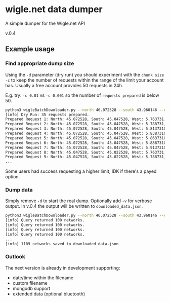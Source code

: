 # wigle.net data dumper
A simple dumper for the Wigle.net API

v.0.4

## Example usage

### Find appropriate dump size
Using the `-d` parameter (dry run) you should experiment with the `chunk size` `-c` to keep the number of requests within the range of the limit your account has. Usually a free account provides 50 requests in 24h.  

E.g. try: `-c 0.01` vs `-c 0.001` so the number of `requests prepared` is below 50.   

```bash
python3 wigleBatchDownloader.py --north 46.072528 --south 43.960146 --east 4.929610 --west 4.763731 -n <your API Name> -t <Your API Token> -c 0.05 -d
[info] Dry Run: 35 requests prepared.
Prepared Request 1: North: 45.072528, South: 45.047528, West: 5.763731, East: 5.788731
Prepared Request 2: North: 45.072528, South: 45.047528, West: 5.788731, East: 5.813731000000001
Prepared Request 3: North: 45.072528, South: 45.047528, West: 5.813731000000001, East: 5.838731000000001
Prepared Request 4: North: 45.072528, South: 45.047528, West: 5.838731000000001, East: 5.863731000000001
Prepared Request 5: North: 45.072528, South: 45.047528, West: 5.863731000000001, East: 5.888731000000002
Prepared Request 6: North: 45.072528, South: 45.047528, West: 5.888731000000002, East: 5.913731000000002
Prepared Request 7: North: 45.072528, South: 45.047528, West: 5.913731000000002, East: 5.92961
Prepared Request 8: North: 45.047528, South: 45.022528, West: 5.763731, East: 5.788731
Prepared Request 9: North: 45.047528, South: 45.022528, West: 5.788731, East: 5.813731000000001
...
```
 Some users had success requesting a higher limit, IDK if there's a payed option.   

### Dump data
Simply remove `-d` to start the real dump. Optionally add `-v` for verbose output. In v.0.4 the output will be written to `downloaded_data.json`.  
```bash
python3 wigleBatchDownloader.py --north 46.072528 --south 43.960146 --east 4.929610 --west 4.763731 -n <your API Name> -t <Your API Token> -c 0.05 -v
[info] Query returned 100 networks.
[info] Query returned 100 networks.
[info] Query returned 100 networks.
[info] Query returned 100 networks.
...
[info] 1109 networks saved to downloaded_data.json
```

### Outlook
The next version is already in development supporting:
- date/time within the filename
- custom filename
- mongodb support
- extended data (optional bluetooth)

